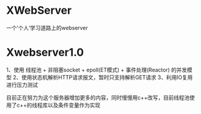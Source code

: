 # XWebServer
一个’个人‘学习道路上的webserver

# Xwebserver1.0
1、使用 线程池 + 非阻塞socket + epoll(ET模式) + 事件处理(Reactor) 的并发模型
2、使用状态机解析HTTP请求报文，暂时只支持解析GET请求
3、利用IO复用进行压力测试

目前正在努力为这个服务器增加更多的内容，同时慢慢用c++改写，目前线程池使用了c++的线程库以及条件变量作为实现
